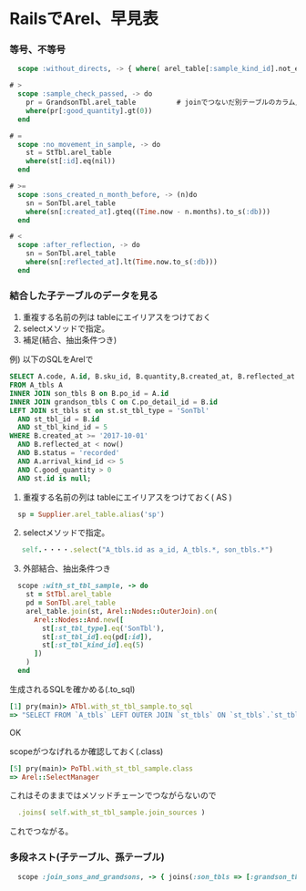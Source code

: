 # RailsでArel、早見表

### 等号、不等号

```sql
  scope :without_directs, -> { where( arel_table[:sample_kind_id].not_eq(SampleKind.direct) )}

# >
  scope :sample_check_passed, -> do
    pr = GrandsonTbl.arel_table          # joinでつないだ別テーブルのカラム見るとき
    where(pr[:good_quantity].gt(0))
  end

# =
  scope :no_movement_in_sample, -> do
    st = StTbl.arel_table
    where(st[:id].eq(nil))
  end

# >=
  scope :sons_created_n_month_before, -> (n)do
    sn = SonTbl.arel_table
    where(sn[:created_at].gteq((Time.now - n.months).to_s(:db)))
  end

# <
  scope :after_reflection, -> do
    sn = SonTbl.arel_table
    where(sn[:reflected_at].lt(Time.now.to_s(:db)))
  end

```


### 結合した子テーブルのデータを見る
1. 重複する名前の列は tableにエイリアスをつけておく 
2. selectメソッドで指定。  
3. 補足(結合、抽出条件つき)
 
例) 以下のSQLをArelで

```sql
SELECT A.code, A.id, B.sku_id, B.quantity,B.created_at, B.reflected_at
FROM A_tbls A
INNER JOIN son_tbls B on B.po_id = A.id
INNER JOIN grandson_tbls C on C.po_detail_id = B.id
LEFT JOIN st_tbls st on st.st_tbl_type = 'SonTbl'
  AND st_tbl_id = B.id
  AND st_tbl_kind_id = 5
WHERE B.created_at >= '2017-10-01'
  AND B.reflected_at < now()
  AND B.status = 'recorded'
  AND A.arrival_kind_id <> 5
  AND C.good_quantity > 0
  AND st.id is null;

```

1. 重複する名前の列は tableにエイリアスをつけておく( AS )

```ruby
  sp = Supplier.arel_table.alias('sp')
```

2. selectメソッドで指定。

```ruby
   self.・・・・.select("A_tbls.id as a_id, A_tbls.*, son_tbls.*")
```

3. 外部結合、抽出条件つき

```ruby
  scope :with_st_tbl_sample, -> do
    st = StTbl.arel_table
    pd = SonTbl.arel_table
    arel_table.join(st, Arel::Nodes::OuterJoin).on(
      Arel::Nodes::And.new([
        st[:st_tbl_type].eq('SonTbl'),
        st[:st_tbl_id].eq(pd[:id]),
        st[:st_tbl_kind_id].eq(5)
      ])
    )
  end
```

 生成されるSQLを確かめる(.to_sql)

```ruby
[1] pry(main)> ATbl.with_st_tbl_sample.to_sql
=> "SELECT FROM `A_tbls` LEFT OUTER JOIN `st_tbls` ON `st_tbls`.`st_tbl_type` = 'SonTbl' AND `st_tbls`.`st_tbl_id` = `son_tbls`.`id` AND `st_tbls`.`st_tbl_kind_id = 5"
```

OK

 scopeがつなげれるか確認しておく(.class)

```ruby
[5] pry(main)> PoTbl.with_st_tbl_sample.class
=> Arel::SelectManager
```

  これはそのままではメソッドチェーンでつながらないので

```ruby
  .joins( self.with_st_tbl_sample.join_sources )
```
これでつながる。



### 多段ネスト(子テーブル、孫テーブル)

```ruby
  scope :join_sons_and_grandsons, -> { joins(:son_tbls => [:grandson_tbls]) }
```

